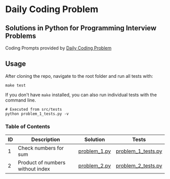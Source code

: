 # Daily Coding Problem
## Solutions in Python for Programming Interview Problems
Coding Prompts provided by [Daily Coding Problem](https://www.dailycodingproblem.com)

## Usage
After cloning the repo, navigate to the root folder and run all tests with:
```
make test
```
If you don't have `make` installed, you can also run individual tests with the command line.
```
# Executed from src/tests
python problem_1_tests.py -v
```
### Table of Contents
ID | Description | Solution | Tests |
--- | --- | --- | --- |
1 | Check numbers for sum | [problem_1.py](https://github.com/CarlosVRL/daily-coding-problem/blob/master/src/problems/problem_1.py) | [problem_1_tests.py](https://github.com/CarlosVRL/daily-coding-problem/blob/master/src/tests/problem_1_tests.py) |
2 | Product of numbers without index | [problem_2.py](https://github.com/CarlosVRL/daily-coding-problem/blob/master/src/problems/problem_2.py) | [problem_2_tests.py](https://github.com/CarlosVRL/daily-coding-problem/blob/master/src/tests/problem_2_tests.py) |
